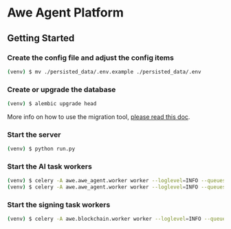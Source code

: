 # Awe Agent Platform


## Getting Started

### Create the config file and adjust the config items

```bash
(venv) $ mv ./persisted_data/.env.example ./persisted_data/.env
```

### Create or upgrade the database

```bash
(venv) $ alembic upgrade head
```

More info on how to use the migration tool, [please read this doc](./migrations/README.md).

### Start the server

```bash
(venv) $ python run.py
```

### Start the AI task workers

```bash
(venv) $ celery -A awe.awe_agent.worker worker --loglevel=INFO --queues=llm --pool=solo
(venv) $ celery -A awe.awe_agent.worker worker --loglevel=INFO --queues=sd --pool=solo
```

### Start the signing task workers

```bash
(venv) $ celery -A awe.blockchain.worker worker --loglevel=INFO --queues=tx_token_in,tx_token_out
```
